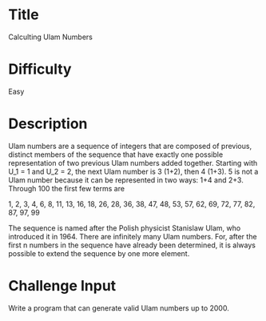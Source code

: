 # Title

Calculting Ulam Numbers

# Difficulty

Easy

# Description

Ulam numbers are a sequence of integers that are composed of previous, distinct members of the sequence that have exactly one possible representation of two previous Ulam numbers added together. Starting with U_1 = 1 and U_2 = 2, the next Ulam number is 3 (1+2), then 4 (1+3). 5 is not a Ulam number because it can be represented in two ways: 1+4 and 2+3. Through 100 the first few terms are

1, 2, 3, 4, 6, 8, 11, 13, 16, 18, 26, 28, 36, 38, 47, 48, 53, 57, 62, 69, 72, 77, 82, 87, 97, 99

The sequence is named after the Polish physicist Stanislaw Ulam, who introduced it in 1964. There are infinitely many Ulam numbers. For, after the first n numbers in the sequence have already been determined, it is always possible to extend the sequence by one more element. 

# Challenge Input

Write a program that can generate valid Ulam numbers up to 2000. 